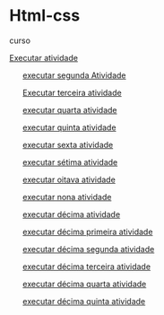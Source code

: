 # Html-css
 curso

<a href="https://mariarita161107.github.io/Html-css/exercicio/exe001">Executar atividade</a>
<ul><a href="https://mariarita161107.github.io/Html-css/exercicio/exe002">executar segunda Atividade</a></ul>
<ul><a href="https://mariarita161107.github.io/Html-css/exercicio/exe003">Executar terceira atividade</a></ul>
<ul><a href="https://mariarita161107.github.io/Html-css/exercicio/exe004">executar quarta atividade</a></ul>
<ul><a href="https://mariarita161107.github.io/Html-css/exercicio/exe005">executar quinta atividade</a></ul>
<ul><a href="https://mariarita161107.github.io/Html-css/exercicio/exe006">executar sexta atividade</a></ul>
<ul><a href="https://mariarita161107.github.io/Html-css/exercicio/exe007">executar sétima atividade</a></ul>
<UL><a href="https://mariarita161107.github.io/Html-css/exercicio/exe008">executar oitava atividade</a></UL>
<ul><a href="https://mariarita161107.github.io/Html-css/exercicio/exe009">executar nona atividade</a></ul>
<ul><a href="https://mariarita161107.github.io/Html-css/exercicio/exe010">executar décima atividade</a></ul>
<ul><a href="https://mariarita161107.github.io/Html-css/exercicio/exe011">executar décima primeira atividade</a></ul>
<ul><a href="https://mariarita161107.github.io/Html-css/exercicio/exe012">executar décima segunda atividade</a></ul>
<ul><a href="https://mariarita161107.github.io/Html-css/exercicio/exe013">executar décima terceira atividade</a></ul>
<ul><a href="https://mariarita161107.github.io/Html-css/exercicio/exe014">executar décima quarta atividade</a></ul>
<ul><a href="https://mariarita161107.github.io/Html-css/exercicio/exe015">executar décima quinta atividade</a></ul>